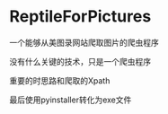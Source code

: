 # ReptileForPictures
一个能够从美图录网站爬取图片的爬虫程序


没有什么关键的技术，只是一个爬虫程序


重要的时思路和爬取的Xpath


最后使用pyinstaller转化为exe文件
